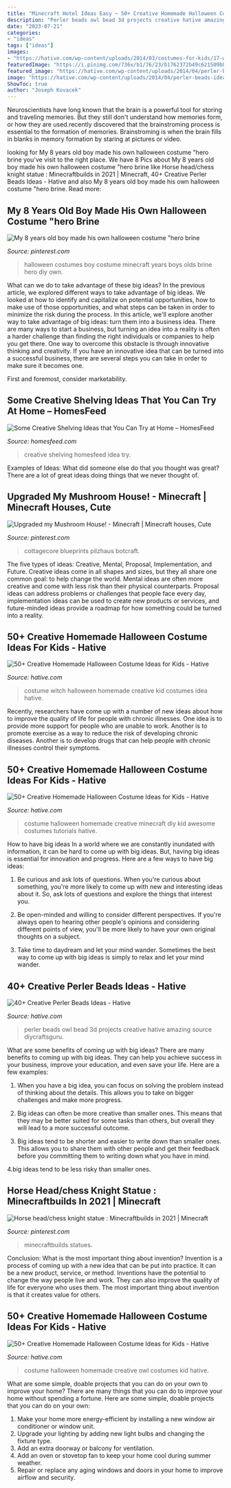 ```yaml
---
title: "Minecraft Hotel Ideas Easy ~ 50+ Creative Homemade Halloween Costume Ideas For Kids"
description: "Perler beads owl bead 3d projects creative hative amazing source diycraftsguru"
date: "2023-07-21"
categories:
- "ideas"
tags: ["ideas"]
images:
- "https://hative.com/wp-content/uploads/2014/03/costumes-for-kids/17-witch-kid-costume-idea.jpg"
featuredImage: "https://i.pinimg.com/736x/b1/76/23/b1762372b49c621509b81a235168e943.jpg"
featured_image: "https://hative.com/wp-content/uploads/2014/04/perler-beads-ideas/31-owl-perler-beads.jpg"
image: "https://hative.com/wp-content/uploads/2014/04/perler-beads-ideas/31-owl-perler-beads.jpg"
ShowToc: true
author: "Joseph Kovacek"
---
```



Neuroscientists have long known that the brain is a powerful tool for storing and traveling memories. But they still don't understand how memories form, or how they are used.recently discovered that the brainstroming process is essential to the formation of memories. Brainstroming is when the brain fills in blanks in memory formation by staring at pictures or video.

	

		
looking for My 8 years old boy made his own halloween costume &quot;hero brine you've visit to the right place. We have 8 Pics about My 8 years old boy made his own halloween costume &quot;hero brine like Horse head/chess knight statue : Minecraftbuilds in 2021 | Minecraft, 40+ Creative Perler Beads Ideas - Hative and also My 8 years old boy made his own halloween costume &quot;hero brine. Read more:
		
    
## My 8 Years Old Boy Made His Own Halloween Costume &quot;hero Brine

<img loading=lazy src="https://i.pinimg.com/736x/cc/d3/3a/ccd33a4ccd4ff0a69b42979a53908cff---year-olds-old-boys.jpg" onerror="this.onerror=null;this.src='https://tse2.mm.bing.net/th?id=OIP.AZuy29r0F-EuSxCvUXSx8gHaKz&amp;pid=15.1';" alt="My 8 years old boy made his own halloween costume &quot;hero brine">

_Source: pinterest.com_

>halloween costumes boy costume minecraft years boys olds brine hero diy own. 

	

What can we do to take advantage of these big ideas?
In the previous article, we explored different ways to take advantage of big ideas. We looked at how to identify and capitalize on potential opportunities, how to make use of those opportunities, and what steps can be taken in order to minimize the risk during the process. In this article, we'll explore another way to take advantage of big ideas: turn them into a business idea.
There are many ways to start a business, but turning an idea into a reality is often a harder challenge than finding the right individuals or companies to help you get there. One way to overcome this obstacle is through innovative thinking and creativity. If you have an innovative idea that can be turned into a successful business, there are several steps you can take in order to make sure it becomes one. 

First and foremost, consider marketability.

    
## Some Creative Shelving Ideas That You Can Try At Home – HomesFeed

<img loading=lazy src="https://homesfeed.com/wp-content/uploads/2015/11/contemporary-creative-shelving-idea-in-white-color-with-unqiue-shape-on-gray-wall-above-concrete-flooring-idea.jpg" onerror="this.onerror=null;this.src='https://tse4.mm.bing.net/th?id=OIP.J_5aOLrqwfQVubRvaWonpAHaEw&amp;pid=15.1';" alt="Some Creative Shelving Ideas that You Can Try at Home – HomesFeed">

_Source: homesfeed.com_

>creative shelving homesfeed idea try. 

	

Examples of Ideas: What did someone else do that you thought was great?
There are a lot of great ideas doing things that we never thought of.

    
## Upgraded My Mushroom House! - Minecraft | Minecraft Houses, Cute

<img loading=lazy src="https://i.pinimg.com/736x/08/a9/a9/08a9a9e88990ef741576e52711b81940.jpg" onerror="this.onerror=null;this.src='https://tse2.mm.bing.net/th?id=OIP.WTlhqaRtWoO8Q9tQVzTw8QHaFj&amp;pid=15.1';" alt="Upgraded my Mushroom House! - Minecraft | Minecraft houses, Cute">

_Source: pinterest.com_

>cottagecore blueprints pilzhaus botcraft. 

	

The five types of ideas: Creative, Mental, Proposal, Implementation, and Future.
Creative ideas come in all shapes and sizes, but they all share one common goal: to help change the world. Mental ideas are often more creative and come with less risk than their physical counterparts. Proposal ideas can address problems or challenges that people face every day, implementation ideas can be used to create new products or services, and future-minded ideas provide a roadmap for how something could be turned into a reality.

    
## 50+ Creative Homemade Halloween Costume Ideas For Kids - Hative

<img loading=lazy src="https://hative.com/wp-content/uploads/2014/03/costumes-for-kids/17-witch-kid-costume-idea.jpg" onerror="this.onerror=null;this.src='https://tse4.mm.bing.net/th?id=OIP.yXlWKxDPCjtEfoJUtG1s9gHaM_&amp;pid=15.1';" alt="50+ Creative Homemade Halloween Costume Ideas for Kids - Hative">

_Source: hative.com_

>costume witch halloween homemade creative kid costumes idea hative. 

	

Recently, researchers have come up with a number of new ideas about how to improve the quality of life for people with chronic illnesses. One idea is to provide more support for people who are unable to work. Another is to promote exercise as a way to reduce the risk of developing chronic diseases. Another is to develop drugs that can help people with chronic illnesses control their symptoms.

    
## 50+ Creative Homemade Halloween Costume Ideas For Kids - Hative

<img loading=lazy src="https://hative.com/wp-content/uploads/2014/03/costumes-for-kids/11-minecraft-for-kid-costume.jpg" onerror="this.onerror=null;this.src='https://tse1.mm.bing.net/th?id=OIP.5cAcvxbCAyjoVWuqE0CxHgHaJ4&amp;pid=15.1';" alt="50+ Creative Homemade Halloween Costume Ideas for Kids - Hative">

_Source: hative.com_

>costume halloween homemade creative minecraft diy kid awesome costumes tutorials hative. 

	

How to have big ideas
In a world where we are constantly inundated with information, it can be hard to come up with big ideas. But, having big ideas is essential for innovation and progress. Here are a few ways to have big ideas:
1) Be curious and ask lots of questions. When you're curious about something, you're more likely to come up with new and interesting ideas about it. So, ask lots of questions and explore the things that interest you.

2) Be open-minded and willing to consider different perspectives. If you're always open to hearing other people's opinions and considering different points of view, you'll be more likely to have your own original thoughts on a subject.

3) Take time to daydream and let your mind wander. Sometimes the best way to come up with big ideas is simply to relax and let your mind wander.

    
## 40+ Creative Perler Beads Ideas - Hative

<img loading=lazy src="https://hative.com/wp-content/uploads/2014/04/perler-beads-ideas/31-owl-perler-beads.jpg" onerror="this.onerror=null;this.src='https://tse1.mm.bing.net/th?id=OIP.U3Mtwd-ryfCBJqXOcNyC7AHaJK&amp;pid=15.1';" alt="40+ Creative Perler Beads Ideas - Hative">

_Source: hative.com_

>perler beads owl bead 3d projects creative hative amazing source diycraftsguru. 

	

What are some benefits of coming up with big ideas?
There are many benefits to coming up with big ideas. They can help you achieve success in your business, improve your education, and even save your life. Here are a few examples:
1. When you have a big idea, you can focus on solving the problem instead of thinking about the details. This allows you to take on bigger challenges and make more progress.

2. Big ideas can often be more creative than smaller ones. This means that they may be better suited for some tasks than others, but overall they will lead to a more successful outcome.

3. Big ideas tend to be shorter and easier to write down than smaller ones. This allows you to share them with other people and get their feedback before you committing them to writing down what you have in mind.

4.big ideas tend to be less risky than smaller ones.

    
## Horse Head/chess Knight Statue : Minecraftbuilds In 2021 | Minecraft

<img loading=lazy src="https://i.pinimg.com/736x/b1/76/23/b1762372b49c621509b81a235168e943.jpg" onerror="this.onerror=null;this.src='https://tse1.mm.bing.net/th?id=OIP.WGB6r8xyxqLqLyb0Vjwu9QHaFj&amp;pid=15.1';" alt="Horse head/chess knight statue : Minecraftbuilds in 2021 | Minecraft">

_Source: pinterest.com_

>minecraftbuilds statues. 

	

Conclusion: What is the most important thing about invention?
Invention is a process of coming up with a new idea that can be put into practice. It can be a new product, service, or method. Inventions have the potential to change the way people live and work. They can also improve the quality of life for everyone who uses them. The most important thing about invention is that it creates value for others.

    
## 50+ Creative Homemade Halloween Costume Ideas For Kids - Hative

<img loading=lazy src="https://hative.com/wp-content/uploads/2014/03/costumes-for-kids/18-owl-kid-costume-idea.jpg" onerror="this.onerror=null;this.src='https://tse2.mm.bing.net/th?id=OIP.uDKBVpzmOvUpNl8OWDth1wHaLH&amp;pid=15.1';" alt="50+ Creative Homemade Halloween Costume Ideas for Kids - Hative">

_Source: hative.com_

>costume halloween homemade creative owl costumes kid hative. 

	

What are some simple, doable projects that you can do on your own to improve your home?
There are many things that you can do to improve your home without spending a fortune. Here are some simple, doable projects that you can do on your own:
1. Make your home more energy-efficient by installing a new window air conditioner or window unit.
2. Upgrade your lighting by adding new light bulbs and changing the fixture type.
3. Add an extra doorway or balcony for ventilation. 
4. Add an oven or stovetop fan to keep your home cool during summer weather. 
5. Repair or replace any aging windows and doors in your home to improve airflow and security.

